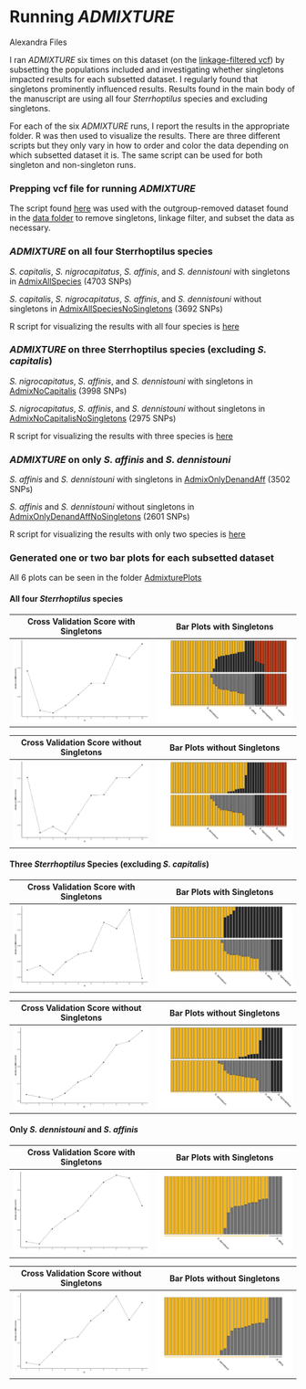 Running *ADMIXTURE*
================
Alexandra Files

I ran *ADMIXTURE* six times on this dataset (on the [linkage-filtered
vcf](../Data/Sterrhoptilus_thinned_vcf.gz)) by subsetting the
populations included and investigating whether singletons impacted
results for each subsetted dataset. I regularly found that singletons
prominently influenced results. Results found in the main body of the
manuscript are using all four *Sterrhoptilus* species and excluding
singletons.

For each of the six *ADMIXTURE* runs, I report the results in the
appropriate folder. R was then used to visualize the results. There are
three different scripts but they only vary in how to order and color the
data depending on which subsetted dataset it is. The same script can be
used for both singleton and non-singleton runs.

### Prepping vcf file for running *ADMIXTURE*

The script found [here](Sterrhoptilus_PrepforAdmixture.R) was used with
the outgroup-removed dataset found in the [data
folder](../Data/Sterrhoptilus_vcf_thinned.gz) to remove singletons,
linkage filter, and subset the data as necessary.

### *ADMIXTURE* on all four Sterrhoptilus species

*S. capitalis*, *S. nigrocapitatus*, *S. affinis*, and *S. dennistouni*
with singletons in [AdmixAllSpecies](AdmixAllSpecies) (4703 SNPs)

*S. capitalis*, *S. nigrocapitatus*, *S. affinis*, and *S. dennistouni*
without singletons in
[AdmixAllSpeciesNoSingletons](AdmixAllSpeciesNoSingletons) (3692 SNPs)

R script for visualizing the results with all four species is
[here](Sterrhoptilus_VisualizingAdmixture_AllSpecies.R)

### *ADMIXTURE* on three Sterrhoptilus species (excluding *S. capitalis*)

*S. nigrocapitatus*, *S. affinis*, and *S. dennistouni* with singletons
in [AdmixNoCapitalis](AdmixNoCapitalis) (3998 SNPs)

*S. nigrocapitatus*, *S. affinis*, and *S. dennistouni* without
singletons in
[AdmixNoCapitalisNoSingletons](AdmixNoCapitalisNoSingletons) (2975 SNPs)

R script for visualizing the results with three species is
[here](Sterrhoptilus_VisualizingAdmixture_NoCapitalis.R)

### *ADMIXTURE* on only *S. affinis* and *S. dennistouni*

*S. affinis* and *S. dennistouni* with singletons in
[AdmixOnlyDenandAff](AdmixOnlyDenandAff) (3502 SNPs)

*S. affinis* and *S. dennistouni* without singletons in
[AdmixOnlyDenandAffNoSingletons](AdmixOnlyDenandAffNoSingletons) (2601
SNPs)

R script for visualizing the results with only two species is
[here](Sterrhoptilus_VisualizingAdmixture_OnlyDenandAff.R)

### Generated one or two bar plots for each subsetted dataset

All 6 plots can be seen in the folder [AdmixturePlots](AdmixturePlots)

#### All four *Sterrhoptilus* species

|            Cross Validation Score with Singletons             |           Bar Plots with Singletons            |
|:-------------------------------------------------------------:|:----------------------------------------------:|
| ![](./AdmixturePlots/AdmixAllSpeciesCrossValidationScore.svg) | ![](./AdmixturePlots/AdmixAllSpeciesPlots.svg) |

|                 Cross Validation Score without Singletons                 |                Bar Plots without Singletons                |
|:-------------------------------------------------------------------------:|:----------------------------------------------------------:|
| ![](./AdmixturePlots/AdmixAllSpeciesNoSingletonsCrossValidationScore.svg) | ![](./AdmixturePlots/AdmixAllSpeciesNoSingletonsPlots.svg) |

#### Three *Sterrhoptilus* Species (excluding *S. capitalis*)

|             Cross Validation Score with Singletons             |            Bar Plots with Singletons            |
|:--------------------------------------------------------------:|:-----------------------------------------------:|
| ![](./AdmixturePlots/AdmixNoCapitalisCrossValidationScore.svg) | ![](./AdmixturePlots/AdmixNoCapitalisPlots.svg) |

|                 Cross Validation Score without Singletons                  |                Bar Plots without Singletons                 |
|:--------------------------------------------------------------------------:|:-----------------------------------------------------------:|
| ![](./AdmixturePlots/AdmixNoCapitalisNoSingletonsCrossValidationScore.svg) | ![](./AdmixturePlots/AdmixNoCapitalisNoSingletonsPlots.svg) |

#### Only *S. dennistouni* and *S. affinis*

|              Cross Validation Score with Singletons              |              Bar Plots with Singletons              |
|:----------------------------------------------------------------:|:---------------------------------------------------:|
| ![](./AdmixturePlots/AdmixOnlyDenandAffCrossValidationScore.svg) | ![](./AdmixturePlots/AdmixOnlyDenandAffBarPlot.svg) |

|                  Cross Validation Score without Singletons                   |                  Bar Plots without Singletons                   |
|:----------------------------------------------------------------------------:|:---------------------------------------------------------------:|
| ![](./AdmixturePlots/AdmixOnlyDenandAffNoSingletonsCrossValidationScore.svg) | ![](./AdmixturePlots/AdmixOnlyDenandAffNoSingletonsBarPlot.svg) |
